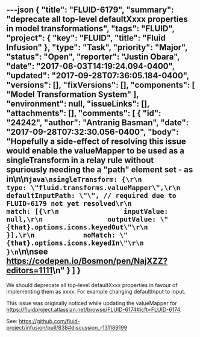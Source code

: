 ---json
{
  "title": "FLUID-6179",
  "summary": "deprecate all top-level defaultXxxx properties in model transformations",
  "tags": "FLUID",
  "project": {
    "key": "FLUID",
    "title": "Fluid Infusion"
  },
  "type": "Task",
  "priority": "Major",
  "status": "Open",
  "reporter": "Justin Obara",
  "date": "2017-08-03T14:19:24.094-0400",
  "updated": "2017-09-28T07:36:05.184-0400",
  "versions": [],
  "fixVersions": [],
  "components": [
    "Model Transformation System"
  ],
  "environment": null,
  "issueLinks": [],
  "attachments": [],
  "comments": [
    {
      "id": "24242",
      "author": "Antranig Basman",
      "date": "2017-09-28T07:32:30.056-0400",
      "body": "Hopefully a side-effect of resolving this issue would enable the valueMapper to be used as a singleTransform in a relay rule without spuriously needing the a \"path\" element set - as in\n\n```java\nsingleTransform: {\r\n            type: \"fluid.transforms.valueMapper\",\r\n            defaultInputPath: \"\", // required due to FLUID-6179 not yet resolved\r\n            match: [{\r\n                inputValue: null,\r\n                outputValue: \"{that}.options.icons.keyedOut\"\r\n            }],\r\n            noMatch: \"{that}.options.icons.keyedIn\"\r\n        }\n```\n\nsee <https://codepen.io/Bosmon/pen/NajXZZ?editors=1111>\n"
    }
  ]
}
---
We should deprecate all top-level defaultXxxx properties in favour of implementing them as xxxx. For example changing defaultInput to input.

This issue was originally noticed while updating the valueMapper for <https://fluidproject.atlassian.net/browse/FLUID-6174#icft=FLUID-6174>.

See: <https://github.com/fluid-project/infusion/pull/838#discussion_r131189199>

        